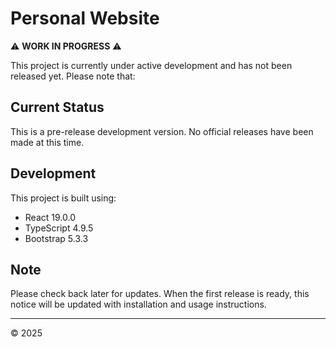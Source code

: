 # Personal Website

⚠️ **WORK IN PROGRESS** ⚠️

This project is currently under active development and has not been released yet. Please note that:

## Current Status

This is a pre-release development version. No official releases have been made at this time.

## Development

This project is built using:
- React 19.0.0
- TypeScript 4.9.5
- Bootstrap 5.3.3

## Note

Please check back later for updates. When the first release is ready, this notice will be updated with installation and usage instructions.

---

© 2025